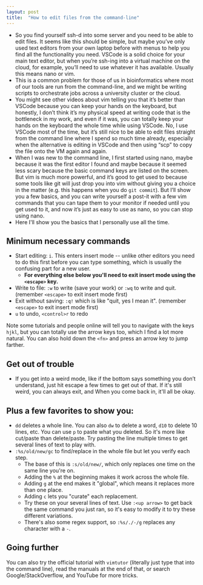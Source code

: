 ```yaml
---
layout: post
title:  "How to edit files from the command-line"
---
```


* So you find yourself ssh-d into some server and you need to be able to edit files. It seems like this should be simple, but maybe you’ve only used text editors from your own laptop before with menus to help you find all the functionality you need. VSCode is a solid choice for your main text editor, but when you’re ssh-ing into a virtual machine on the cloud, for example, you’ll need to use whatever it has available. Usually this means nano or vim.
* This is a common problem for those of us in bioinformatics where most of our tools are run from the command-line, and we might be writing scripts to orchestrate jobs across a university cluster or the cloud. 
* You might see other videos about vim telling you that it’s better than VSCode because you can keep your hands on the keyboard, but honestly, I don’t think it’s my physical speed at writing code that is the bottleneck in my work, and even if it was, you can totally keep your hands on the keyboard the whole time while using VSCode. No, I use VSCode most of the time, but it’s still nice to be able to edit files straight from the command line where I spend so much time already, especially when the alternative is editing in VSCode and then using “scp” to copy the file onto the VM again and again.
* When I was new to the command line, I first started using nano, maybe because it was the first editor I found and maybe because it seemed less scary because the basic command keys are listed on the screen. But vim is much more powerful, and it’s good to get used to because some tools like git will just drop you into vim without giving you a choice in the matter (e.g. this happens when you do `git commit`). But I’ll show you a few basics, and you can write yourself a post-it with a few vim commands that you can tape them to your monitor if needed until you get used to it, and now it’s just as easy to use as nano, so you can stop using nano.
* Here I'll show you the basics that I personally use all the time.

## Minimum necessary commands

* Start editing: `i`. This enters insert mode -- unlike other editors you need to do this first before you can type something, which is usually the confusing part for a new user.
    * **For everything else below you'll need to exit insert mode using the `<escape>` key.**
* Write to file: `:w` to write (save your work) or `:wq` to write and quit. (remember `<escape>` to exit insert mode first)
* Exit without saving: `:q!` which is like "quit, yes I mean it". (remember `<escape>` to exit insert mode first)
* `u` to undo, `<control>r` to redo

Note some tutorials and people online will tell you to navigate with the keys `hjkl`, but you can totally use the arrow keys too, which I find a lot more natural. You can also hold down the `<fn>` and press an arrow key to jump farther.

## Get out of trouble

* If you get into a weird mode, like if the bottom says something you don’t understand, just hit escape a few times to get out of that. If it's still weird, you can always exit, and When you come back in, it'll all be okay.

## Plus a few favorites to show you:

* `dd` deletes a whole line. You can also `dw` to delete a word, `d10` to delete 10 lines, etc. You can use `p` to paste what you deleted. So it's more like cut/paste than delete/paste. Try pasting the line multiple times to get several lines of text to play with.
* `:%s/old/new/gc` to find/replace in the whole file but let you verify each step.
    * The base of this is `:s/old/new/`, which only replaces one time on the same line you're on.
    * Adding the `%` at the beginning makes it work across the whole file.
    * Adding `g` at the end makes it "global", which means it replaces more than one place.
    * Adding `c` lets you "curate" each replacement.
    * Try these on your several lines of text. Use `:<up arrow>` to get back the same command you just ran, so it's easy to modify it to try these different variations.
    * There's also some regex support, so `:%s/./-/g` replaces any character with a `-`.

## Going further

You can also try the official tutorial with `vimtutor` (literally just type that into the command line), read the manuals at the end of that, or search Google/StackOverflow, and YouTube for more tricks.
